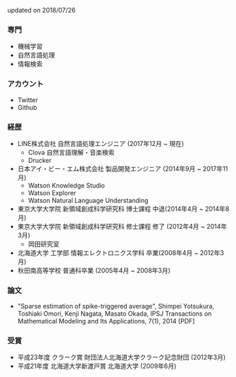 updated on 2018/07/26

### 専門
- 機械学習
- 自然言語処理
- 情報検索

### アカウント
- Twitter
- Github

### 経歴
- LINE株式会社 自然言語処理エンジニア (2017年12月 ~ 現在)
  - Clova 自然言語理解・音楽検索
  - Drucker
- 日本アイ・ビー・エム株式会社 製品開発エンジニア (2014年9月 ~ 2017年11月)
  - Watson Knowledge Studio
  - Watson Explorer
  - Watson Natural Language Understanding
- 東京大学大学院 新領域創成科学研究科 博士課程 中退(2014年4月 ~ 2014年8月)
- 東京大学大学院 新領域創成科学研究科 修士課程 修了 (2012年4月 ~ 2014年3月)
  - 岡田研究室
- 北海道大学 工学部 情報エレクトロニクス学科 卒業(2008年4月 ~ 2012年3月)
- 秋田南高等学校 普通科卒業 (2005年4月 ~ 2008年3月)

### 論文
- "Sparse estimation of spike-triggered average", Shimpei Yotsukura, Toshiaki Omori, Kenji Nagata, Masato Okada,  IPSJ Transactions on Mathematical Modeling and Its Applications, 7(1), 2014 [PDF]

### 受賞
- 平成23年度 クラーク賞 財団法人北海道大学クラーク記念財団 (2012年3月)
- 平成21年度 北海道大学新渡戸賞 北海道大学 (2009年6月)
